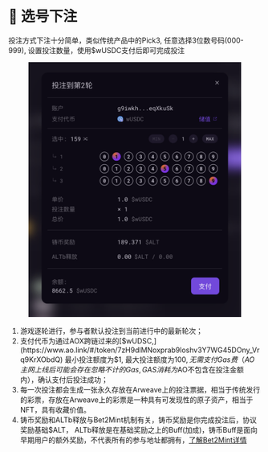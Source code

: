 # 🎲 选号下注

投注方式下注十分简单，类似传统产品中的Pick3, 任意选择3位数号码(000-999), 设置投注数量，使用$wUSDC支付后即可完成投注

<figure><img src=".gitbook/assets/image.png" alt=""><figcaption></figcaption></figure>

1. 游戏逐轮进行，参与者默认投注到当前进行中的最新轮次；
2. 支付代币为通过AOX跨链过来的[$wUDSC,](https://www.ao.link/#/token/7zH9dlMNoxprab9loshv3Y7WG45DOny_Vrq9KrXObdQ) 最小投注额度为$1, 最大投注额度为$100, 无需支付Gas费（AO主网上线后可能会存在忽略不计的Gas,GAS消耗为$AO不包含在投注金额内），确认支付后投注成功；
3. 每一次投注都会生成一张永久存放在Arweave上的投注票据，相当于传统发行的彩票，存放在Arweave上的彩票是一种具有可发现性的原子资产，相当于NFT，具有收藏价值。
4. 铸币奖励和ALTb释放与Bet2Mint机制有关，铸币奖励是你完成投注后，协议奖励基础$ALT， ALTb释放是在基础奖励之上的Buff(加成)，铸币Buff是面向早期用户的额外奖励，不代表所有的参与地址都拥有，[了解Bet2Mint详情](usdalt.md#bet2mint)



